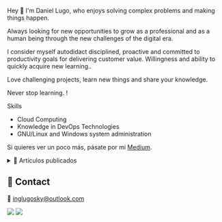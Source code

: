 Hey 👋 I'm Daniel Lugo, who enjoys solving complex problems and making things happen.

Always looking for new opportunities to grow as a professional and as a human being through the new challenges of the digital era.

I consider myself autodidact disciplined, proactive and committed to productivity goals for delivering customer value. Willingness and ability to quickly acquire new learning..

Love challenging projects, learn new things and share your knowledge.

Never stop learning. !

Skills

- Cloud Computing
- Knowledge in DevOps Technologies
- GNU/Linux and Windows system administration

Si quieres ver un poco más, pásate por mi [Medium](https://lugosky.medium.com/).

<details>
	<summary> 📰 Artículos publicados</summary>
<br>
	<ul>
		<li><a href="https://lugosky.medium.com/creando-nuestro-primer-aws-ami-con-hashicorp-packer-4209c48e8aec/" target="_blank">📄 Creando nuestro primer AWS AMI con Hashicorp Packer</a></li>
		<li><a href="https://lugosky.medium.com/crear-usuarios-en-azure-active-directory-conterraform-aa98673b8855/" target="_blank">📄Crear usuarios en Azure Active Directory conTerraform</a></li>
		<li><a href="https://lugosky.medium.com/como-configurar-terraform-en-macos-y-windows-para-implementaciones-de-azure-8b7b038b9318/" target="_blank">📄 Como Configurar Terraform en macOS y Windows para implementaciones de Azure</a></li>
		<li><a href="https://lugosky.medium.com/implementar-una-m%C3%A1quina-virtual-en-azure-mediante-terraform-8c914521f436/" target="_blank">📄 Implementar una máquina virtual en Azure mediante Terraform</a></li>
		<li><a href="https://lugosky.medium.com/certificaci%C3%B3n-microsoft-azure-fundamentals-az-900-mi-experiencia-92f535064960/" target="_blank">📄Certificación Microsoft Azure Fundamentals AZ-900: Mi Experiencia.</a></li>
		<li><a href="https://lugosky.medium.com/dhcp-starvation-con-yersinia-dejando-fuera-del-juego-al-server-9e8cd389fab0/" target="_blank">📄 DHCP Starvation con Yersinia: Dejando fuera del juego al Server</a></li>
</details>

## 💬 Contact

💌 inglugosky@outlook.com

[<img src="https://img.shields.io/badge/twitter-%231DA1F2.svg?&style=for-the-badge&logo=twitter&logoColor=white" />](https://twitter.com/Lugosky)
[<img src="https://img.shields.io/badge/linkedin-%230077B5.svg?&style=for-the-badge&logo=linkedin&logoColor=white" />](https://www.linkedin.com/in/lugosky/)


<!--
**kratos02/lugosky** is a ✨ _special_ ✨ repository because its `README.md` (this file) appears on your GitHub profile.
